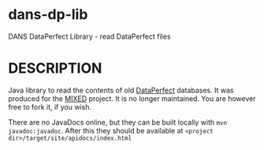 dans-dp-lib
===========

DANS DataPerfect Library - read DataPerfect files

DESCRIPTION
===========

Java library to read the contents of old [DataPerfect] databases. It was produced for the [MIXED] project.
It is no longer maintained. You are however free to fork it, if you wish.

There are no JavaDocs online, but they can be built locally with `mvn javadoc:javadoc`. After this they should 
be available at `<project dir>/target/site/apidocs/index.html`

[DataPerfect]: http://dataperfect.nl/CMS/index.php
[MIXED]: http://www.dans.knaw.nl/en/projects/mixed
